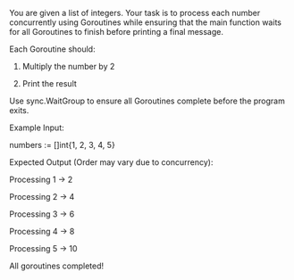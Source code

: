 You are given a list of integers. Your task is to process each number concurrently using Goroutines
while ensuring that the main function waits for all Goroutines to finish before printing a final message.

Each Goroutine should:

1. Multiply the number by 2

2. Print the result

Use sync.WaitGroup to ensure all Goroutines complete before the program exits.

Example Input:

numbers := []int{1, 2, 3, 4, 5}

Expected Output (Order may vary due to concurrency):

Processing 1 -> 2

Processing 2 -> 4

Processing 3 -> 6

Processing 4 -> 8

Processing 5 -> 10

All goroutines completed!